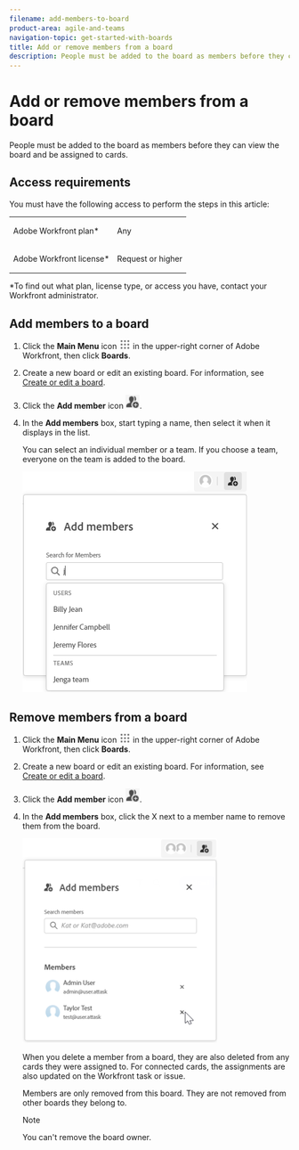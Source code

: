 ```yaml
---
filename: add-members-to-board
product-area: agile-and-teams
navigation-topic: get-started-with-boards
title: Add or remove members from a board
description: People must be added to the board as members before they can view the board and be assigned to cards.
---
```


# Add or remove members from a board

People must be added to the board as members before they can view the board and be assigned to cards.

## Access requirements

You must have the following access to perform the steps in this article:

<table> 
 <col> 
 </col> 
 <col> 
 </col> 
 <tbody> 
  <tr> 
   <td role="rowheader">Adobe Workfront plan*</td> 
   <td> <p>Any</p> </td> 
  </tr> 
  <tr> 
   <td role="rowheader">Adobe Workfront license*</td> 
   <td> <p>Request or higher</p> </td> 
  </tr> 
 </tbody> 
</table>

&#42;To find out what plan, license type, or access you have, contact your Workfront administrator.

## Add members to a board

1. Click the **Main Menu** icon ![](assets/main-menu-icon.png) in the upper-right corner of Adobe Workfront, then click **Boards**.
1. Create a new board or edit an existing board. For information, see [Create or edit a board](../../agile/get-started-with-boards/create-edit-board.md).
1. Click the **Add member** icon ![Add members](assets/boards-addmember-spectrum-25x25.png).
1. In the **Add members** box, start typing a name, then select it when it displays in the list.

   You can select an individual member or a team. If you choose a team, everyone on the team is added to the board.

   ![Add members to board](assets/boards-add-members.png)

## Remove members from a board

1. Click the **Main Menu** icon ![](assets/main-menu-icon.png) in the upper-right corner of Adobe Workfront, then click **Boards**.
1. Create a new board or edit an existing board. For information, see [Create or edit a board](../../agile/get-started-with-boards/create-edit-board.md).
1. Click the **Add member** icon ![Add members](assets/boards-addmember-spectrum-25x25.png).
1. In the **Add members** box, click the X next to a member name to remove them from the board.

   ![Remove member from board](assets/boards-remove-member-from-board-350x367.png)

   When you delete a member from a board, they are also deleted from any cards they were assigned to. For connected cards, the assignments are also updated on the Workfront task or issue.

   Members are only removed from this board. They are not removed from other boards they belong to.

   >[!NOTE]
   >
   >You can't remove the board owner.

